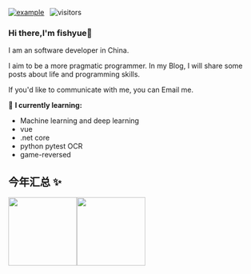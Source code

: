  

[![example](https://img.shields.io/badge/%20fishyue-blog-yellow)](https://github.com/yuzhupeng/) &ensp;![visitors](https://visitor-badge.laobi.icu/badge?page_id=fishyues)

 
### Hi there,I'm fishyue👋

I am an software developer in China.

I aim to be a more pragmatic programmer. In my Blog, I will share some posts about life and programming skills.

If you'd like to communicate with me, you can Email me.

🌱 **I currently learning:**

- Machine learning and deep learning
- vue
- .net core 
- python pytest OCR
- game-reversed


## 今年汇总 ✨

<img align="" height="137px" src="https://github-readme-stats.vercel.app/api?username=yuzhupeng&hide_title=true&hide_border=true&show_icons=true&include_all_commits=true&line_height=21&bg_color=0,EC6C6C,FFD479,FFFC79,73FA79&theme=graywhite&locale=cn" /><img align="" height="137px" src="https://github-readme-stats.vercel.app/api/top-langs/?username=yuzhupeng&hide_title=true&hide_border=true&layout=compact&bg_color=0,73FA79,73FDFF,D783FF&theme=graywhite&locale=cn" />
